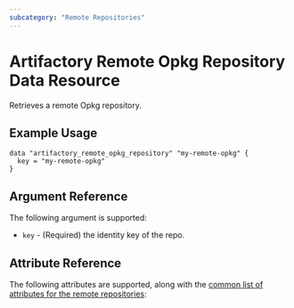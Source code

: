 ```yaml
---
subcategory: "Remote Repositories"
---
```

# Artifactory Remote Opkg Repository Data Resource

Retrieves a remote Opkg repository.

## Example Usage

```hcl
data "artifactory_remote_opkg_repository" "my-remote-opkg" {
  key = "my-remote-opkg"
}
```

## Argument Reference

The following argument is supported:

* `key` - (Required) the identity key of the repo.

## Attribute Reference

The following attributes are supported, along with the [common list of attributes for the remote repositories](remote.md):